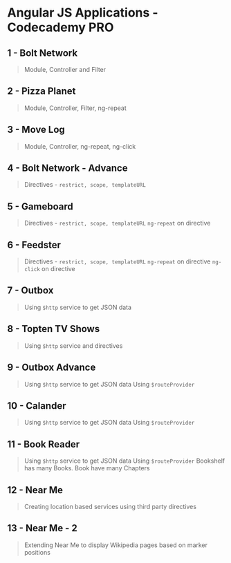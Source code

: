 # Angular JS Applications - Codecademy PRO

## 1 - Bolt Network
> Module, Controller and Filter

## 2 - Pizza Planet
> Module, Controller, Filter, ng-repeat

## 3 - Move Log
> Module, Controller, ng-repeat, ng-click

## 4 - Bolt Network - Advance
> Directives - ``restrict, scope, templateURL``

## 5 - Gameboard
> Directives - ``restrict, scope, templateURL`` 
> ``ng-repeat`` on directive 

## 6 - Feedster
> Directives - ``restrict, scope, templateURL``   ``ng-repeat`` on directive  ``ng-click`` on directive

## 7 - Outbox
> Using ``$http`` service to get JSON data

## 8 - Topten TV Shows
> Using ``$http`` service and directives

## 9 - Outbox Advance
> Using ``$http`` service to get JSON data
> Using ``$routeProvider``

## 10 - Calander
> Using ``$http`` service to get JSON data
> Using ``$routeProvider``

## 11 - Book Reader
> Using ``$http`` service to get JSON data
> Using ``$routeProvider``
> Bookshelf has many Books. Book have many Chapters

## 12 - Near Me
> Creating location based services using third party directives

## 13 - Near Me - 2
> Extending Near Me to display Wikipedia pages based on marker positions